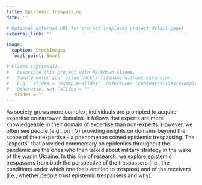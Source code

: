 ```yaml
---
title: Epistemic Trespassing
date: ''

# Optional external URL for project (replaces project detail page).
external_link: ''

image:
  caption: StockImages
  focal_point: Smart

# Slides (optional).
#   Associate this project with Markdown slides.
#   Simply enter your slide deck's filename without extension.
#   E.g. `slides = "example-slides"` references `content/slides/example-slides.md`.
#   Otherwise, set `slides = ""`.
   slides = ""
---
```


As society grows more complex, individuals are prompted to acquire expertise on narrower domains. It follows that experts are more knowledgeable in their domain of expertise than non-experts. However, we often see people (e.g., on TV) providing insights on domains beyond the scope of their expertise - a phenomenon coined epistemic trespassing. The "experts" that provided commentary on epidemics throughout the pandemic are the ones who then talked about military strategy in the wake of the war in Ukraine. In this line of research, we explore epistemic trespassers from both the perspective of the trespassers (i.e., the conditions under which one feels entitled to trespass) and of the receivers (i.e., whether people trust epistemic trespassers and why).
